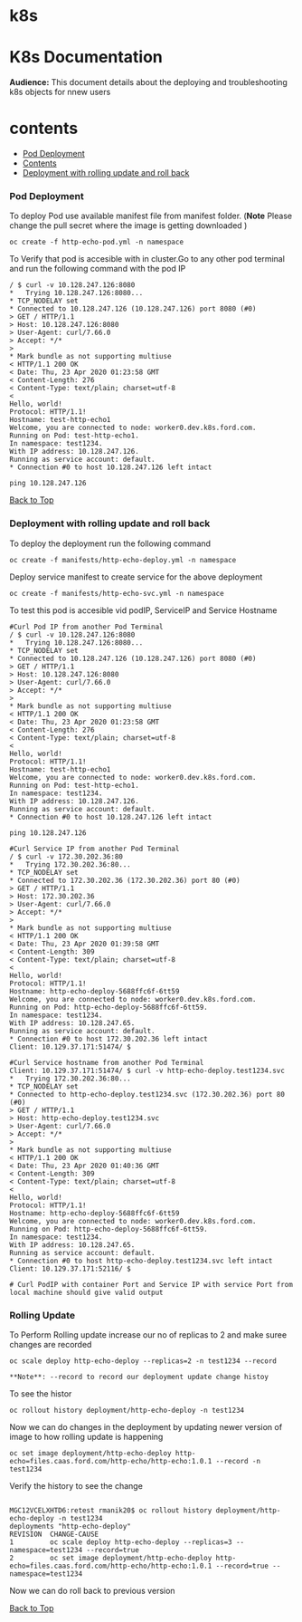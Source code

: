 # k8s
# **K8s Documentation**

**Audience:** This document details about the deploying and troubleshooting k8s objects for nnew users

# contents

- [Pod Deployment](#pod-deployment)
- [Contents](#contents)
- [Deployment with rolling update and roll back](#deployment-with-rolling-update-and-roll-back)






### Pod Deployment

To deploy Pod use available manifest file from manifest folder. (**Note** Please change the pull secret where the image is getting downloaded )

```
oc create -f http-echo-pod.yml -n namespace
```

To Verify that pod is accesible with in cluster.Go to any other pod terminal and run the following command with the pod IP

```
/ $ curl -v 10.128.247.126:8080
*   Trying 10.128.247.126:8080...
* TCP_NODELAY set
* Connected to 10.128.247.126 (10.128.247.126) port 8080 (#0)
> GET / HTTP/1.1
> Host: 10.128.247.126:8080
> User-Agent: curl/7.66.0
> Accept: */*
>
* Mark bundle as not supporting multiuse
< HTTP/1.1 200 OK
< Date: Thu, 23 Apr 2020 01:23:58 GMT
< Content-Length: 276
< Content-Type: text/plain; charset=utf-8
<
Hello, world!
Protocol: HTTP/1.1!
Hostname: test-http-echo1
Welcome, you are connected to node: worker0.dev.k8s.ford.com.
Running on Pod: test-http-echo1.
In namespace: test1234.
With IP address: 10.128.247.126.
Running as service account: default.
* Connection #0 to host 10.128.247.126 left intact
```
```
ping 10.128.247.126

```


[Back to Top](#contents)


### Deployment with rolling update and roll back

To deploy the deployment run the following command

```
oc create -f manifests/http-echo-deploy.yml -n namespace

```
Deploy service manifest to create service for the above deployment

```
oc create -f manifests/http-echo-svc.yml -n namespace

```

To test this pod is accesible vid podIP, ServiceIP and Service Hostname

```
#Curl Pod IP from another Pod Terminal
/ $ curl -v 10.128.247.126:8080
*   Trying 10.128.247.126:8080...
* TCP_NODELAY set
* Connected to 10.128.247.126 (10.128.247.126) port 8080 (#0)
> GET / HTTP/1.1
> Host: 10.128.247.126:8080
> User-Agent: curl/7.66.0
> Accept: */*
>
* Mark bundle as not supporting multiuse
< HTTP/1.1 200 OK
< Date: Thu, 23 Apr 2020 01:23:58 GMT
< Content-Length: 276
< Content-Type: text/plain; charset=utf-8
<
Hello, world!
Protocol: HTTP/1.1!
Hostname: test-http-echo1
Welcome, you are connected to node: worker0.dev.k8s.ford.com.
Running on Pod: test-http-echo1.
In namespace: test1234.
With IP address: 10.128.247.126.
Running as service account: default.
* Connection #0 to host 10.128.247.126 left intact
```
```
ping 10.128.247.126

```

```
#Curl Service IP from another Pod Terminal
/ $ curl -v 172.30.202.36:80
*   Trying 172.30.202.36:80...
* TCP_NODELAY set
* Connected to 172.30.202.36 (172.30.202.36) port 80 (#0)
> GET / HTTP/1.1
> Host: 172.30.202.36
> User-Agent: curl/7.66.0
> Accept: */*
>
* Mark bundle as not supporting multiuse
< HTTP/1.1 200 OK
< Date: Thu, 23 Apr 2020 01:39:58 GMT
< Content-Length: 309
< Content-Type: text/plain; charset=utf-8
<
Hello, world!
Protocol: HTTP/1.1!
Hostname: http-echo-deploy-5688ffc6f-6tt59
Welcome, you are connected to node: worker0.dev.k8s.ford.com.
Running on Pod: http-echo-deploy-5688ffc6f-6tt59.
In namespace: test1234.
With IP address: 10.128.247.65.
Running as service account: default.
* Connection #0 to host 172.30.202.36 left intact
Client: 10.129.37.171:51474/ $
```
```
#Curl Service hostname from another Pod Terminal
Client: 10.129.37.171:51474/ $ curl -v http-echo-deploy.test1234.svc
*   Trying 172.30.202.36:80...
* TCP_NODELAY set
* Connected to http-echo-deploy.test1234.svc (172.30.202.36) port 80 (#0)
> GET / HTTP/1.1
> Host: http-echo-deploy.test1234.svc
> User-Agent: curl/7.66.0
> Accept: */*
>
* Mark bundle as not supporting multiuse
< HTTP/1.1 200 OK
< Date: Thu, 23 Apr 2020 01:40:36 GMT
< Content-Length: 309
< Content-Type: text/plain; charset=utf-8
<
Hello, world!
Protocol: HTTP/1.1!
Hostname: http-echo-deploy-5688ffc6f-6tt59
Welcome, you are connected to node: worker0.dev.k8s.ford.com.
Running on Pod: http-echo-deploy-5688ffc6f-6tt59.
In namespace: test1234.
With IP address: 10.128.247.65.
Running as service account: default.
* Connection #0 to host http-echo-deploy.test1234.svc left intact
Client: 10.129.37.171:52116/ $
```
```
# Curl PodIP with container Port and Service IP with service Port from local machine should give valid output
```

### Rolling Update

To Perform Rolling update increase our no of replicas to 2 and make suree changes are recorded

 ```
 oc scale deploy http-echo-deploy --replicas=2 -n test1234 --record
 
 **Note**: --record to record our deployment update change histoy
 ```
 To see the histor
 
 ```
 oc rollout history deployment/http-echo-deploy -n test1234
 ```
 
 Now we can do changes in the deployment by updating newer version of image to how rolling update is happening
 

```
oc set image deployment/http-echo-deploy http-echo=files.caas.ford.com/http-echo/http-echo:1.0.1 --record -n test1234
```
Verify the history to see the change

```

MGC12VCELXHTD6:retest rmanik20$ oc rollout history deployment/http-echo-deploy -n test1234
deployments "http-echo-deploy"
REVISION  CHANGE-CAUSE
1         oc scale deploy http-echo-deploy --replicas=3 --namespace=test1234 --record=true
2         oc set image deployment/http-echo-deploy http-echo=files.caas.ford.com/http-echo/http-echo:1.0.1 --record=true --namespace=test1234

```

Now we can do roll back to previous version

[Back to Top](#contents)
